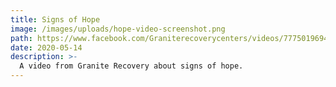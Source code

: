 ```yaml
---
title: Signs of Hope
image: /images/uploads/hope-video-screenshot.png
path: https://www.facebook.com/Graniterecoverycenters/videos/777501969445289
date: 2020-05-14
description: >-
  A video from Granite Recovery about signs of hope.
---
```

